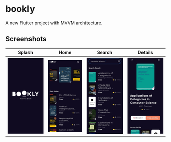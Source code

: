 # bookly

A new Flutter project with MVVM architecture.

## Screenshots
 

  | Splash | Home | Search | Details |
|---------|---------|---------|---------|
|<img src="https://github.com/Mina-Zarif/bookly/blob/master/screenshots-bookly/0.jpg" /> |<img src="https://github.com/Mina-Zarif/bookly/blob/master/screenshots-bookly/1.jpg" /> |<img src="https://github.com/Mina-Zarif/bookly/blob/master/screenshots-bookly/3.jpg" />|<img src="https://github.com/Mina-Zarif/bookly/blob/master/screenshots-bookly/4.jpg" />|

